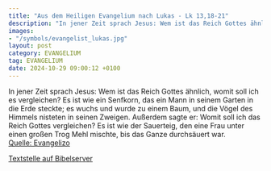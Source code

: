 ```yaml
---
title: "Aus dem Heiligen Evangelium nach Lukas - Lk 13,18-21"
description: "In jener Zeit sprach Jesus: Wem ist das Reich Gottes ähnlich, womit soll ich es vergleichen? Es ist wie ein Senfkorn, das ein Mann in seinem Garten in die Erde steckte; es wuchs und wurde zu einem Baum, und die Vögel des Himmels nisteten in seinen Zweigen. Außerdem sagte er: Womi...."
images:
- "/symbols/evangelist_lukas.jpg"
layout: post
category: EVANGELIUM
tag: EVANGELIUM
date: 2024-10-29 09:00:12 +0100
---
```

In jener Zeit sprach Jesus: Wem ist das Reich Gottes ähnlich, womit soll ich es vergleichen?
Es ist wie ein Senfkorn, das ein Mann in seinem Garten in die Erde steckte; es wuchs und wurde zu einem Baum, und die Vögel des Himmels nisteten in seinen Zweigen.
Außerdem sagte er: Womit soll ich das Reich Gottes vergleichen?
Es ist wie der Sauerteig, den eine Frau unter einen großen Trog Mehl mischte, bis das Ganze durchsäuert war.<!--more--><br>
[Quelle: Evangelizo](https://evangeliumtagfuertag.org/DE/gospel)

[Textstelle auf Bibelserver](https://www.bibleserver.com/EU/Lukas13,18-21)
